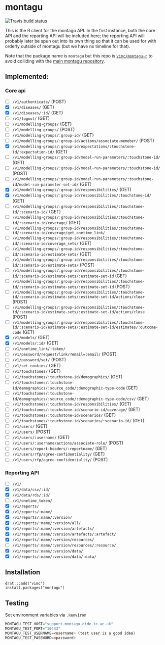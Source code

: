 # montagu

[![Travis build status](https://travis-ci.org/vimc/montagu-r.svg?branch=master)](https://travis-ci.org/vimc/montagu-r)

This is the R client for the montagu API.  In the first instance, both the core API and the reporting API will be included here; the reporting API will probably later be spun out into its own thing so that it can be used for with orderly outside of montagu (but we have no timeline for that).

Note that the package name is `montagu` but this repo is [`vimc/montagu-r`](https://github.com/vimc/montagu-r) to avoid colliding with the [main montagu repository](https://github.com/vimc/montagu).

## Implemented:

### Core api

- [ ] `/v1/authenticate/` (POST)
- [x] `/v1/diseases/` (GET)
- [x] `/v1/diseases/:id/` (GET)
- [ ] `/v1/logout/` (GET)
- [ ] `/v1/modelling-groups/` (GET)
- [ ] `/v1/modelling-groups/` (POST)
- [ ] `/v1/modelling-groups/:group-id/` (GET)
- [ ] `/v1/modelling-groups/:group-id/actions/associate-memeber/` (POST)
- [x] `/v1/modelling-groups/:group-id/expectations/:touchstone-id/:expectation-id/` (GET)
- [ ] `/v1/modelling-groups/:group-id/model-run-parameters/:touchstone-id/` (GET)
- [ ] `/v1/modelling-groups/:group-id/model-run-parameters/:touchstone-id/` (POST)
- [ ] `/v1/modelling-groups/:group-id/model-run-parameters/:touchstone-id/model-run-parameter-set-id/` (GET)
- [x] `/v1/modelling-groups/:group-id/responsibilities/` (GET)
- [x] `/v1/modelling-groups/:group-id/responsibilities/:touchstone-id/` (GET)
- [ ] `/v1/modelling-groups/:group-id/responsibilities/:touchstone-id/:scenario-id/` (GET)
- [ ] `/v1/modelling-groups/:group-id/responsibilities/:touchstone-id/:scenario-id/coverage/` (GET)
- [ ] `/v1/modelling-groups/:group-id/responsibilities/:touchstone-id/:scenario-id/coverage/get_onetime_link/`
- [ ] `/v1/modelling-groups/:group-id/responsibilities/:touchstone-id/:scenario-id/coverage_sets/` (GET)
- [ ] `/v1/modelling-groups/:group-id/responsibilities/:touchstone-id/:scenario-id/estimate-sets/` (GET)
- [ ] `/v1/modelling-groups/:group-id/responsibilities/:touchstone-id/:scenario-id/estimate-sets/` (POST)
- [ ] `/v1/modelling-groups/:group-id/responsibilities/:touchstone-id/:scenario-id/estimate-sets/:estimate-set-id` (GET)
- [ ] `/v1/modelling-groups/:group-id/responsibilities/:touchstone-id/:scenario-id/estimate-sets/:estimate-set-id` (POST)
- [ ] `/v1/modelling-groups/:group-id/responsibilities/:touchstone-id/:scenario-id/estimate-sets/:estimate-set-id/actions/clear` (POST)
- [ ] `/v1/modelling-groups/:group-id/responsibilities/:touchstone-id/:scenario-id/estimate-sets/:estimate-set-id/actions/close` (POST)
- [ ] `/v1/modelling-groups/:group-id/responsibilities/:touchstone-id/:scenario-id/estimate-sets/:estimate-set-id/estimates/:outcome-code` (GET)
- [x] `/v1/models/` (GET)
- [x] `/v1/models/:id/` (GET)
- [ ] `/v1/onetime_link/:token/`
- [ ] `/v1/password/request/link/?email=:email/` (POST)
- [ ] `/v1/password/set/` (POST)
- [ ] `/v1/set-cookies/` (GET)
- [ ] `/v1/touchstones/` (GET)
- [ ] `/v1/touchstones/:touchstone-id/demographics/` (GET)
- [ ] `/v1/touchstones/:touchstone-id/demographics/:source_code/:demographic-type-code` (GET)
- [ ] `/v1/touchstones/:touchstone-id/demographics/:source_code/:demographic-type-code/csv/` (GET)
- [ ] `/v1/touchstones/:touchstone-id/responsibilities/` (GET)
- [ ] `/v1/touchstones/:touchstone-id/scenario-id/coverage/` (GET)
- [ ] `/v1/touchstones/:touchstone-id/scenarios/` (GET)
- [ ] `/v1/touchstones/:touchstone-id/scenarios/:scenario-id/` (GET)
- [ ] `/v1/users/` (GET)
- [ ] `/v1/users/` (POST)
- [ ] `/v1/users/:username/` (GET)
- [ ] `/v1/users/:username/actions/associate-role/` (POST)
- [ ] `/v1/users/report-headers/:reportname/` (GET)
- [ ] `/v1/users/rfp/agree-confidentiality/` (GET)
- [ ] `/v1/users/rfp/agree-confidentiality/` (POST)

### Reporting API

- [ ] `/v1/`
- [x] `/v1/data/csv/:id/`
- [x] `/v1/data/rds/:id/`
- [ ] `/v1/onetime_token/`
- [x] `/v1/reports/`
- [x] `/v1/reports/:name/`
- [x] `/v1/reports/:name/:version/`
- [x] `/v1/reports/:name/:version/all/`
- [x] `/v1/reports/:name/:version/artefacts/`
- [x] `/v1/reports/:name/:version/artefacts/:artefact/`
- [x] `/v1/reports/:name/:version/resources/`
- [ ] `/v1/reports/:name/:version/resources/:resource/`
- [x] `/v1/reports/:name/:version/data/`
- [x] `/v1/reports/:name/:version/data/:data/`

## Installation

```
drat:::add("vimc")
install.packages("montagu")
```


## Testing


Set environment variables via `.Renviron`

``` r
MONTAGU_TEST_HOST="support.montagu.dide.ic.ac.uk"
MONTAGU_TEST_PORT="10443"
MONTAGU_TEST_USERNAME=<username> (test user is a good idea)
MONTAGU_TEST_PASSWORD=<password>
```
